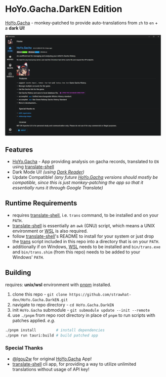 # HoYo.Gacha.DarkEN Edition

[HoYo.Gacha](https://github.com/lgou2w/HoYo.Gacha) - monkey-patched to provide auto-translations from `zh` to `en` + a **dark UI**!

<img src="screenshot.png" />

## Features

- [HoYo.Gacha](https://github.com/lgou2w/HoYo.Gacha) - App providing analysis on gacha records, translated to `EN` using [translate-shell](https://github.com/soimort/translate-shell)
- Dark Mode UI! *(using [Dark Reader](https://github.com/darkreader/darkreader))*
- Update Compatible! *(any future [HoYo.Gacha](https://github.com/lgou2w/HoYo.Gacha) versions should mostly be compatible, since this is just monkey-patching the app so that it essentially runs it through Google Translate)*

## Runtime Requirements

- requires [translate-shell](https://github.com/soimort/translate-shell), i.e. `trans` command, to be installed and on your `PATH`.
- [translate-shell](https://github.com/soimort/translate-shell) is essentially an `awk` (GNU) script, which means a UNIX environment or [WSL](https://learn.microsoft.com/en-us/windows/wsl/install) is also required.
- follow [translate-shell](https://github.com/soimort/translate-shell)'s README to install for your system or just drop the [trans](bin/trans) script included in this repo into a directory that is on your `PATH`.
- additionally if on Windows, [WSL](https://learn.microsoft.com/en-us/windows/wsl/install) needs to be installed and `bin/trans.exe` and `bin/trans.shim` (from this repo) needs to be added to your Windows' `PATH`.

## Building

requires: **unix/wsl** environment with [pnpm](https://github.com/pnpm/pnpm) installed.

1. clone this repo - `git clone https://github.com/strawhat-dev/HoYo.Gacha.DarkEN.git`
2. navigate to repo directory - `cd HoYo.Gacha.DarkEN`
3. init `HoYo.Gacha` submodule - `git submodule update --init --remote`
4. use `./pnpm` from repo root directory in place of `pnpm` to run scripts with patches applied. _e.g._

```sh
./pnpm install         # install dependencies
./pnpm run tauri:build # build patched app
```

### Special Thanks

- [@lgou2w](https://github.com/lgou2w) for original [HoYo.Gacha](https://github.com/lgou2w/HoYo.Gacha) App!
- [translate-shell](https://github.com/soimort/translate-shell) cli app, for providing a way to utilize unlimited translations without usage of API key!
